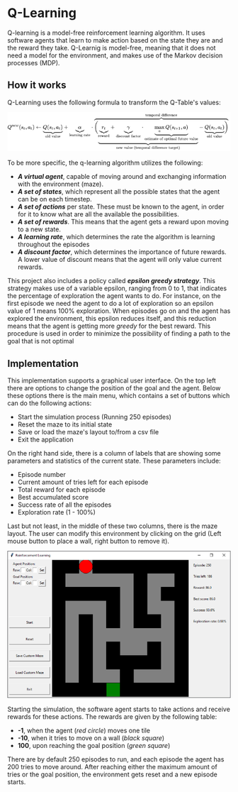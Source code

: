 # Q-Learning

Q-learning is a model-free reinforcement learning algorithm. It uses software agents that learn to make action based on the state they are and the reward they take. Q-Learnig is model-free, meaning that it does not need a model for the environment, and makes use of the Markov decision processes (MDP).

## How it works

Q-Learning uses the following formula to transform the Q-Table's values:

![qlearning](/images/qlearning.png)

To be more specific, the q-learning algorithm utilizes the following:

* ***A virtual agent***, capable of moving around and exchanging information with the environment (maze).
* ***A set of states***, which represent all the possible states that the agent can be on each timestep.
* ***A set of actions*** per state. These must be known to the agent, in order for it to know what are all the available the possibilities.
* ***A set of rewards***. This means that the agent gets a reward upon moving to a new state.
* ***A learning rate***, which determines the rate the algorithm is learning throughout the episodes
* ***A discount factor***, which determines the importance of future rewards. A lower value of discount means that the agent will only value current rewards.

This project also includes a policy called ***epsilon greedy strategy***. This strategy makes use of a variable epsilon, ranging from 0 to 1, that indicates the percentage of exploration the agent wants to do. For instance, on the first episode we need the agent to do a lot of exploration so an epsilon value of 1 means 100% exploration. When episodes go on and the agent has explored the environment, this epsilon reduces itself, and this reduction means that the agent is getting more *greedy* for the best reward. This procedure is used in order to minimize the possibility of finding a path to the goal that is not optimal

## Implementation

This implementation supports a graphical user interface. On the top left there are options to change the position of the goal and the agent. Below these options there is the main menu, which contains a set of buttons which can do the following actions:

* Start the simulation process (Running 250 episodes)
* Reset the maze to its initial state
* Save or load the maze's layout to/from a csv file
* Exit the application

On the right hand side, there is a column of labels that are showing some parameters and statistics of the current state. These parameters include:

* Episode number
* Current amount of tries left for each episode
* Total reward for each episode
* Best accumulated score
* Success rate of all the episodes
* Exploration rate (1 - 100%)

Last but not least, in the middle of these two columns, there is the maze layout. The user can modify this environment by clicking on the grid (Left mouse button to place a wall, right button to remove it).

![qlearning_gui](/images/qlearning_gui.png)

Starting the simulation, the software agent starts to take actions and receive rewards for these actions. The rewards are given by the following table:

* **-1**, when the agent (*red circle*) moves one tile
* **-10**, when it tries to move on a wall (*black square*)
* **100**, upon reaching the goal position (*green square*)

There are by default 250 episodes to run, and each episode the agent has 200 tries to move around. After reaching either the maximum amount of tries or the goal position, the environment gets reset and a new episode starts.
